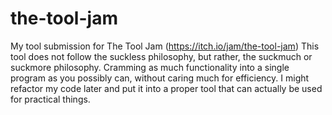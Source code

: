 # the-tool-jam
My tool submission for The Tool Jam (https://itch.io/jam/the-tool-jam)
This tool does not follow the suckless philosophy, but rather, the suckmuch or suckmore philosophy. Cramming as much functionality into a single program as you possibly can, without caring much for efficiency. I might refactor my code later and put it into a proper tool that can actually be used for practical things.

